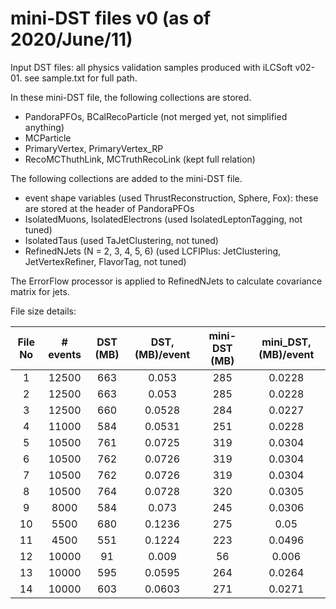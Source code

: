 # mini-DST files v0 (as of 2020/June/11)

Input DST files: all physics validation samples produced with iLCSoft v02-01. see sample.txt for full path.

In these mini-DST file, the following collections are stored.
- PandoraPFOs, BCalRecoParticle (not merged yet, not simplified anything)
- MCParticle
- PrimaryVertex, PrimaryVertex_RP
- RecoMCThuthLink, MCTruthRecoLink (kept full relation)

The following collections are added to the mini-DST file.
- event shape variables (used ThrustReconstruction, Sphere, Fox): these are stored at the header of PandoraPFOs
- IsolatedMuons, IsolatedElectrons (used IsolatedLeptonTagging, not tuned)
- IsolatedTaus (used TaJetClustering, not tuned)
- RefinedNJets (N = 2, 3, 4, 5, 6) (used LCFIPlus: JetClustering, JetVertexRefiner, FlavorTag, not tuned)

The ErrorFlow processor is applied to RefinedNJets to calculate covariance matrix for jets.

File size details:

|File No|# events|DST (MB)|DST,(MB)/event|mini-DST (MB)|mini_DST, (MB)/event|
|:---:|:---:|:---:|:---:|:---:|:---:|
|1|12500|663|0.053|285|0.0228|
|2|12500|663|0.053|285|0.0228|
|3|12500|660|0.0528|284|0.0227|
|4|11000|584|0.0531|251|0.0228|
|5|10500|761|0.0725|319|0.0304|
|6|10500|762|0.0726|319|0.0304|
|7|10500|762|0.0726|319|0.0304|
|8|10500|764|0.0728|320|0.0305|
|9|8000|584|0.073|245|0.0306|
|10|5500|680|0.1236|275|0.05|
|11|4500|551|0.1224|223|0.0496|
|12|10000|91|0.009|56|0.006|
|13|10000|595|0.0595|264|0.0264|
|14|10000|603|0.0603|271|0.0271|
